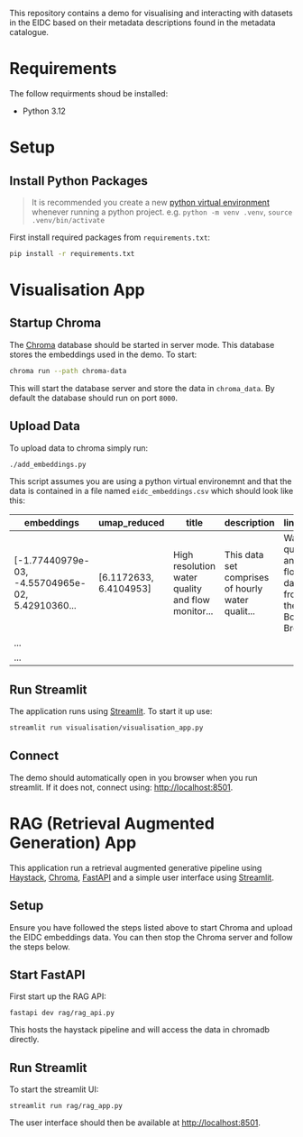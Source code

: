 This repository contains a demo for visualising and interacting with datasets in the EIDC based on their metadata descriptions found in the metadata catalogue.

# Requirements
The follow requirments shoud be installed:
- Python 3.12

# Setup
## Install Python Packages
> It is recommended you create a new [python virtual environment](https://docs.python.org/3/library/venv.html) whenever running a python project. e.g. `python -m venv .venv`, `source .venv/bin/activate`

First install required packages from `requirements.txt`:
```bash
pip install -r requirements.txt
```

# Visualisation App
## Startup Chroma
The [Chroma](https://www.trychroma.com/) database should be started in server mode. This database stores the embeddings used in the demo. To start:
```bash
chroma run --path chroma-data
```
This will start the database server and store the data in `chroma_data`. By default the database should run on port `8000`.

## Upload Data
To upload data to chroma simply run:
```bash
./add_embeddings.py
```
This script assumes you are using a python virtual environemnt and that the data is contained in a file named `eidc_embeddings.csv` which should look like this:

| embeddings | umap_reduced | title | description | lineage | topic_number | topic_keywords |
| ---------- | ------------ | ----- | ----------- | ------- | ------------ | -------------- |
| [-1.77440979e-03, -4.55704965e-02, 5.42910360... | [6.1172633, 6.4104953] | High resolution water quality and flow monitor... | This data set comprises of hourly water qualit... | Water quality and flow data from the Bow Brook... | 1 | ['water samples', 'catchment', 'catchments', '... |
| ...        |              |       |             |         |              |                |
| ...        |              |       |             |         |              |                |


## Run Streamlit
The application runs using [Streamlit](https://streamlit.io/). To start it up use:
```bash
streamlit run visualisation/visualisation_app.py
```

## Connect
The demo should automatically open in you browser when you run streamlit. If it does not, connect using: [http://localhost:8501](http://localhost:8501).

# RAG (Retrieval Augmented Generation) App
This application run a retrieval augmented generative pipeline using [Haystack](https://haystack.deepset.ai/), [Chroma](https://www.trychroma.com/), [FastAPI](https://fastapi.tiangolo.com/) and a simple user interface using [Streamlit](https://streamlit.io/).

## Setup
Ensure you have followed the steps listed above to start Chroma and upload the EIDC embeddings data. You can then stop the Chroma server and follow the steps below.

## Start FastAPI
First start up the RAG API:
```shell
fastapi dev rag/rag_api.py
```
This hosts the haystack pipeline and will access the data in chromadb directly.

## Run Streamlit
To start the streamlit UI:
```shell
streamlit run rag/rag_app.py
```

The user interface should then be available at [http://localhost:8501](http://localhost:8501).